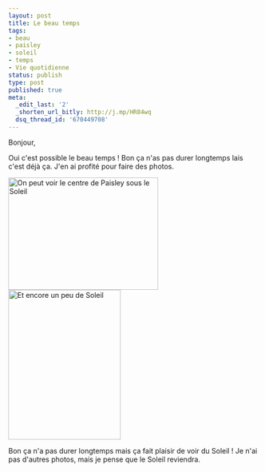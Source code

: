 ```yaml
---
layout: post
title: Le beau temps
tags:
- beau
- paisley
- soleil
- temps
- Vie quotidienne
status: publish
type: post
published: true
meta:
  _edit_last: '2'
  _shorten_url_bitly: http://j.mp/HR84wq
  dsq_thread_id: '670449708'
---
```

Bonjour,

Oui c'est possible le beau temps ! Bon ça n'as pas durer longtemps lais c'est déjà ça. J'en ai profité pour faire des photos.

<img class="size-medium wp-image-35" title="Centre de Paisley" src="http://luxifer.fr/wordpress/wp-content/uploads/2009/02/01022009065-300x225.jpg" alt="On peut voir le centre de Paisley sous le Soleil" width="300" height="225" />
<br />
<img class="size-medium wp-image-36" title="Coats Memorial Church" src="http://luxifer.fr/wordpress/wp-content/uploads/2009/02/01022009066-225x300.jpg" alt="Et encore un peu de Soleil" width="225" height="300" />

Bon ça n'a pas durer longtemps mais ça fait plaisir de voir du Soleil ! Je n'ai pas d'autres photos, mais je pense que le Soleil reviendra.
